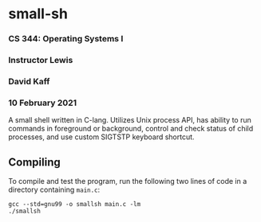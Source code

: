 # small-sh
### CS 344: Operating Systems I
### Instructor Lewis
### David Kaff
### 10 February 2021
A small shell written in C-lang. Utilizes Unix process API, has ability to run commands in foreground or background, control and check status of child processes, and use custom SIGTSTP keyboard shortcut.

## Compiling
To compile and test the program, run the following two lines of code in a directory containing `main.c`:
```
gcc --std=gnu99 -o smallsh main.c -lm
./smallsh
```

